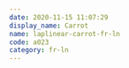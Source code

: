 ```yaml
---
date: 2020-11-15 11:07:29
display_name: Carrot
name: laplinear-carrot-fr-ln
code: a023
category: fr-ln
---
```

